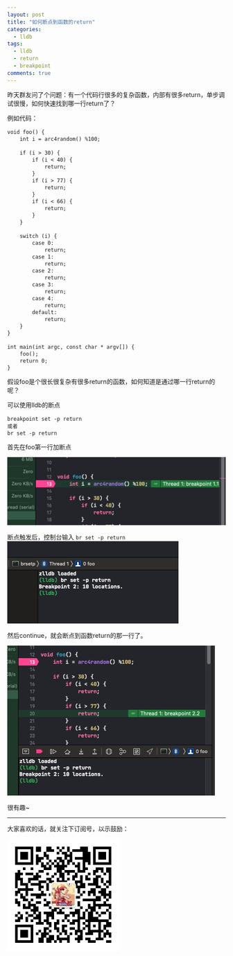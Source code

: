 ```yaml
---
layout: post
title: "如何断点到函数的return"
categories:
  - lldb
tags:
  - lldb
  - return
  - breakpoint
comments: true
---
```


昨天群友问了个问题：有一个代码行很多的复杂函数，内部有很多return，单步调试很慢，如何快速找到哪一行return了？

<!-- more -->

例如代码：

```
void foo() {
    int i = arc4random() %100;
    
    if (i > 30) {
        if (i < 40) {
            return;
        }
        if (i > 77) {
            return;
        }
        if (i < 66) {
            return;
        }
    }
    
    switch (i) {
        case 0:
            return;
        case 1:
            return;
        case 2:
            return;
        case 3:
            return;
        case 4:
            return;
        default:
            return;
    }
}

int main(int argc, const char * argv[]) {
    foo();
    return 0;
}

```

假设foo是个很长很复杂有很多return的函数，如何知道是通过哪一行return的呢？

可以使用lldb的断点

```
breakpoint set -p return
或者
br set -p return
```

首先在foo第一行加断点

![](/media/15875739886610.jpg)

断点触发后，控制台输入 `br set -p return`
![](/media/15875740456070.jpg)

然后continue，就会断点到函数return的那一行了。

![](/media/15875741244090.jpg)


很有趣~

---

大家喜欢的话，就关注下订阅号，以示鼓励：

![](/images/fun.jpg)